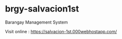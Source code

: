 # brgy-salvacion1st
Barangay Management System


Visit online : https://salvacion-1st.000webhostapp.com/
